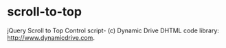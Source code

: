 # scroll-to-top
jQuery Scroll to Top Control script- (c) Dynamic Drive DHTML code library: http://www.dynamicdrive.com.
